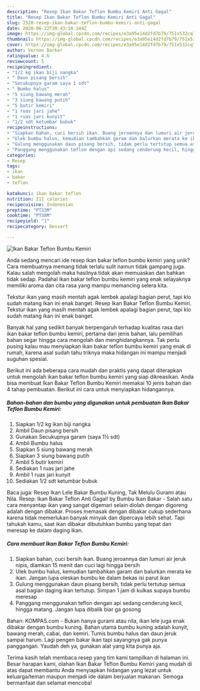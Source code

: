 ```yaml
---
description: "Resep Ikan Bakar Teflon Bumbu Kemiri Anti Gagal"
title: "Resep Ikan Bakar Teflon Bumbu Kemiri Anti Gagal"
slug: 2520-resep-ikan-bakar-teflon-bumbu-kemiri-anti-gagal
date: 2020-06-22T20:43:18.144Z
image: https://img-global.cpcdn.com/recipes/e3a95e14d2fd7b79/751x532cq70/ikan-bakar-teflon-bumbu-kemiri-foto-resep-utama.jpg
thumbnail: https://img-global.cpcdn.com/recipes/e3a95e14d2fd7b79/751x532cq70/ikan-bakar-teflon-bumbu-kemiri-foto-resep-utama.jpg
cover: https://img-global.cpcdn.com/recipes/e3a95e14d2fd7b79/751x532cq70/ikan-bakar-teflon-bumbu-kemiri-foto-resep-utama.jpg
author: Vernon Barker
ratingvalue: 4.6
reviewcount: 5
recipeingredient:
- "1/2 kg ikan biji nangka"
- " Daun pisang bersih"
- "Secukupnya garam saya 1 sdt"
- " Bumbu halus"
- "5 siung bawang merah"
- "3 siung bawang putih"
- "5 butir kemiri"
- "1 ruas jari jahe"
- "1 ruas jari kunyit"
- "1/2 sdt ketumbar bubuk"
recipeinstructions:
- "Siapkan bahan, cuci bersih ikan. Buang jeroannya dan lumuri air jeruk nipis, diamkan 15 menit dan cuci lagi hingga bersih"
- "Ulek bumbu halus, kemudian tambahkan garam dan balurkan merata ke ikan. Jangan lupa oleskan bumbu ke dalam bekas isi parut ikan"
- "Gulung menggunakan daun pisang bersih, tidak perlu tertutup semua asal bagian daging ikan tertutup. Simpan 1 jam di kulkas supaya bumbu meresap"
- "Panggang menggunakan teflon dengan api sedang cenderung kecil, hingga matang. Jangan lupa dibalik biar ga gosong"
categories:
- Resep
tags:
- ikan
- bakar
- teflon

katakunci: ikan bakar teflon 
nutrition: 211 calories
recipecuisine: Indonesian
preptime: "PT33M"
cooktime: "PT38M"
recipeyield: "1"
recipecategory: Dessert

---
```



![Ikan Bakar Teflon Bumbu Kemiri](https://img-global.cpcdn.com/recipes/e3a95e14d2fd7b79/751x532cq70/ikan-bakar-teflon-bumbu-kemiri-foto-resep-utama.jpg)

Anda sedang mencari ide resep ikan bakar teflon bumbu kemiri yang unik? Cara membuatnya memang tidak terlalu sulit namun tidak gampang juga. Kalau salah mengolah maka hasilnya tidak akan memuaskan dan bahkan tidak sedap. Padahal ikan bakar teflon bumbu kemiri yang enak selayaknya memiliki aroma dan cita rasa yang mampu memancing selera kita.

Tekstur ikan yang masih mentah agak lembek apalagi bagian perut, tapi klo sudah matang ikan ini enak banget. Resep Ikan Bakar Teflon Bumbu Kemiri. Tekstur ikan yang masih mentah agak lembek apalagi bagian perut, tapi klo sudah matang ikan ini enak banget.

Banyak hal yang sedikit banyak berpengaruh terhadap kualitas rasa dari ikan bakar teflon bumbu kemiri, pertama dari jenis bahan, lalu pemilihan bahan segar hingga cara mengolah dan menghidangkannya. Tak perlu pusing kalau mau menyiapkan ikan bakar teflon bumbu kemiri yang enak di rumah, karena asal sudah tahu triknya maka hidangan ini mampu menjadi suguhan spesial.


Berikut ini ada beberapa cara mudah dan praktis yang dapat diterapkan untuk mengolah ikan bakar teflon bumbu kemiri yang siap dikreasikan. Anda bisa membuat Ikan Bakar Teflon Bumbu Kemiri memakai 10 jenis bahan dan 4 tahap pembuatan. Berikut ini cara untuk menyiapkan hidangannya.

<!--inarticleads1-->

##### Bahan-bahan dan bumbu yang digunakan untuk pembuatan Ikan Bakar Teflon Bumbu Kemiri:

1. Siapkan 1/2 kg ikan biji nangka
1. Ambil  Daun pisang bersih
1. Gunakan Secukupnya garam (saya 1½ sdt)
1. Ambil  Bumbu halus
1. Siapkan 5 siung bawang merah
1. Siapkan 3 siung bawang putih
1. Ambil 5 butir kemiri
1. Sediakan 1 ruas jari jahe
1. Ambil 1 ruas jari kunyit
1. Sediakan 1/2 sdt ketumbar bubuk


Baca juga: Resep Ikan Lele Bakar Bumbu Kuning, Tak Melulu Gurami atau Nila. Resep: Ikan Bakar Teflon Anti Gagal! by Bumbu Ikan Bakar - Salah satu cara menyantap ikan yang sangat digemari selain diolah dengan digoreng adalah dengan dibakar. Proses memasak dengan dibakar cukup sederhana karena tidak memerlukan banyak minyak dan dipercaya lebih sehat. Tapi tahukah kamu, saat ikan dibakar dibutuhkan bumbu yang tepat dan meresap ke dalam daging ikan. 

<!--inarticleads2-->

##### Cara membuat Ikan Bakar Teflon Bumbu Kemiri:

1. Siapkan bahan, cuci bersih ikan. Buang jeroannya dan lumuri air jeruk nipis, diamkan 15 menit dan cuci lagi hingga bersih
1. Ulek bumbu halus, kemudian tambahkan garam dan balurkan merata ke ikan. Jangan lupa oleskan bumbu ke dalam bekas isi parut ikan
1. Gulung menggunakan daun pisang bersih, tidak perlu tertutup semua asal bagian daging ikan tertutup. Simpan 1 jam di kulkas supaya bumbu meresap
1. Panggang menggunakan teflon dengan api sedang cenderung kecil, hingga matang. Jangan lupa dibalik biar ga gosong


Bahan: KOMPAS.com - Bukan hanya gurami atau nila, ikan lele juga enak dibakar dengan bumbu kuning. Bahan utama bumbu kuning adalah kunyit, bawang merah, cabai, dan kemiri. Tumis bumbu halus dan daun jeruk sampai harum. Lagi pengen bakar ikan tapi sayangnya gak punya panggangan. Yaudah deh ya, gunakan alat yang kita punya aja. 

Terima kasih telah membaca resep yang tim kami tampilkan di halaman ini. Besar harapan kami, olahan Ikan Bakar Teflon Bumbu Kemiri yang mudah di atas dapat membantu Anda menyiapkan hidangan yang lezat untuk keluarga/teman maupun menjadi ide dalam berjualan makanan. Semoga bermanfaat dan selamat mencoba!
